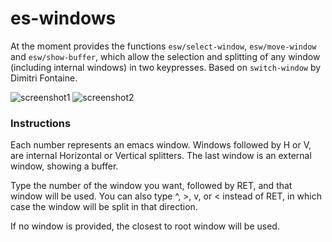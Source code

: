 # es-windows
At the moment provides the functions `esw/select-window`, `esw/move-window` and `esw/show-buffer`, which allow the selection and splitting of any window (including internal windows) in two keypresses. Based on `switch-window` by Dimitri Fontaine.

![screenshot1](https://github.com/sabof/es-windows/raw/master/screenshot1.png)
![screenshot2](https://github.com/sabof/es-windows/raw/master/screenshot2.png)

### Instructions

Each number represents an emacs window. Windows followed by H or V, are
internal Horizontal or Vertical splitters. The last window is an external
window, showing a buffer.

Type the number of the window you want, followed by RET, and that window will be
used. You can also type ^, >, v, or < instead of RET, in which case the window
will be split in that direction.

If no window is provided, the closest to root window will be used.

